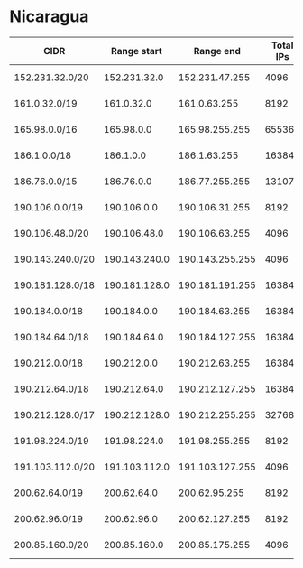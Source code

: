 # Nicaragua

CIDR               | Range start     | Range end       | Total IPs  | Assign date | Owner
------------------ | --------------- | --------------- | ---------- | ----------- | -----
152.231.32.0/20    | 152.231.32.0    | 152.231.47.255  | 4096       | 2014-05-19  | 
161.0.32.0/19      | 161.0.32.0      | 161.0.63.255    | 8192       | 2014-03-28  | 
165.98.0.0/16      | 165.98.0.0      | 165.98.255.255  | 65536      | 1993-05-11  | 
186.1.0.0/18       | 186.1.0.0       | 186.1.63.255    | 16384      | 2008-09-10  | 
186.76.0.0/15      | 186.76.0.0      | 186.77.255.255  | 131072     | 2011-10-19  | 
190.106.0.0/19     | 190.106.0.0     | 190.106.31.255  | 8192       | 2008-06-23  | 
190.106.48.0/20    | 190.106.48.0    | 190.106.63.255  | 4096       | 2012-02-23  | 
190.143.240.0/20   | 190.143.240.0   | 190.143.255.255 | 4096       | 2012-02-24  | 
190.181.128.0/18   | 190.181.128.0   | 190.181.191.255 | 16384      | 2010-04-26  | 
190.184.0.0/18     | 190.184.0.0     | 190.184.63.255  | 16384      | 2007-05-22  | 
190.184.64.0/18    | 190.184.64.0    | 190.184.127.255 | 16384      | 2008-05-14  | 
190.212.0.0/18     | 190.212.0.0     | 190.212.63.255  | 16384      | 2007-09-12  | 
190.212.64.0/18    | 190.212.64.0    | 190.212.127.255 | 16384      | 2009-05-11  | 
190.212.128.0/17   | 190.212.128.0   | 190.212.255.255 | 32768      | 2009-05-11  | 
191.98.224.0/19    | 191.98.224.0    | 191.98.255.255  | 8192       | 2014-02-14  | 
191.103.112.0/20   | 191.103.112.0   | 191.103.127.255 | 4096       | 2014-03-28  | 
200.62.64.0/19     | 200.62.64.0     | 200.62.95.255   | 8192       | 2004-12-13  | 
200.62.96.0/19     | 200.62.96.0     | 200.62.127.255  | 8192       | 2005-08-22  | 
200.85.160.0/20    | 200.85.160.0    | 200.85.175.255  | 4096       | 2002-03-28  | 
